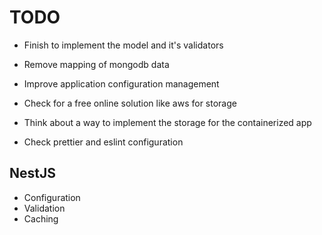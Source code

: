 # TODO

- Finish to implement the model and it's validators
 
- Remove mapping of mongodb data
- Improve application configuration management
- Check for a free online solution like aws for storage
- Think about a way to implement the storage for the containerized app
- Check prettier and eslint configuration

## NestJS

- Configuration
- Validation
- Caching